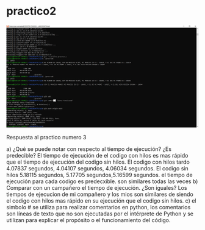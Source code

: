 # practico2
<img src="./tp2/AOS2024tp2.jpg"/>

Respuesta al practico numero 3

a) ¿Qué se puede notar con respecto al tiempo de ejecución? ¿Es
predecible?
El tiempo de ejecución de el codigo con hilos es mas rápido que el tiempo de ejecución del codigo sin hilos.
El codigo con hilos tardo 4.07837 segundos, 4.04107 segundos, 4.06034 segundos. 
El codigo sin hilos 5.18115 segundos, 5.17705 segundos,5.16599 segundos. 
el tiempo de ejecución para cada codigo es predecxible. son similares todas las veces
b) Comparar con un campañero el tiempo de ejecución. ¿Son iguales?
Los tiempos de ejecucion de mi compañero y los mios son similares de siendo el codigo con hilos mas rápido en su ejecución que el codigo sin hilos.
c) el simbolo # se utiliza para realizar comentarios en python, los comentarios son líneas de texto que no son ejecutadas por el intérprete de Python y se utilizan para explicar el propósito o el funcionamiento del código.
